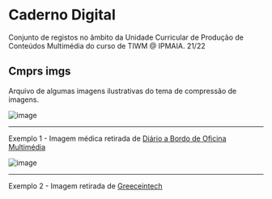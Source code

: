 # Caderno Digital
Conjunto de registos no âmbito da Unidade Curricular de Produção de Conteúdos Multimédia do curso de TIWM @ IPMAIA. 21/22


## Cmprs imgs
  Arquivo de algumas imagens ilustrativas do tema de compressão de imagens.

  ![image](https://user-images.githubusercontent.com/72624424/135691409-b8841c98-b3e0-4941-baa1-367df4a5dd8c.png)
  __________________________________________
  Exemplo 1 - Imagem médica retirada de [Diário a Bordo de Oficina Multimédia](https://anamota3.wordpress.com/2011/11/07/necessidade-de-compressao/)

  ![image](https://user-images.githubusercontent.com/72624424/135691867-60339e8c-6344-47d3-aa26-bb2f20e25836.png)
  __________________________________________
  Exemplo 2 - Imagem retirada de [Greeceintech](https://greeceintech.wordpress.com/2014/11/14/compressao-de-imagens/)
